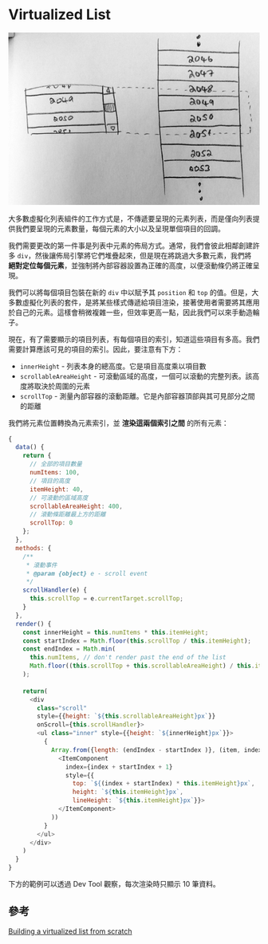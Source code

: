 # Virtualized List

![virtualized list](./images/virtualized-list.png)

大多數虛擬化列表組件的工作方式是，不傳遞要呈現的元素列表，而是僅向列表提供我們要呈現的元素數量，每個元素的大小以及呈現單個項目的回調。

我們需要更改的第一件事是列表中元素的佈局方式。通常，我們會彼此相鄰創建許多 `div`，然後讓佈局引擎將它們堆疊起來，但是現在將跳過大多數元素，我們將 **絕對定位每個元素**，並強制將內部容器設置為正確的高度，以便滾動條仍將正確呈現。

我們可以將每個項目包裝在新的 `div` 中以賦予其 `position` 和 `top` 的值。但是，大多數虛擬化列表的套件，是將某些樣式傳遞給項目渲染，接著使用者需要將其應用於自己的元素。這樣會稍微複雜一些，但效率更高一點，因此我們可以來手動造輪子。

現在，有了需要顯示的項目列表，有每個項目的索引，知道這些項目有多高。我們需要計算應該可見的項目的索引。因此，要注意有下方：

- `innerHeight` - 列表本身的總高度。它是項目高度乘以項目數
- `scrollableAreaHeight` - 可滾動區域的高度，一個可以滾動的完整列表。該高度將取決於周圍的元素
- `scrollTop` - 測量內部容器的滾動距離。它是內部容器頂部與其可見部分之間的距離

我們將元素位置轉換為元素索引，並 **渲染這兩個索引之間** 的所有元素：

```js
{
  data() {
    return {
      // 全部的項目數量
      numItems: 100,
      // 項目的高度
      itemHeight: 40,
      // 可滾動的區域高度
      scrollableAreaHeight: 400,
      // 滾動條距離最上方的距離
      scrollTop: 0
    };
  },
  methods: {
    /**
     * 滾動事件
     * @param {object} e - scroll event
     */
    scrollHandler(e) {
      this.scrollTop = e.currentTarget.scrollTop;
    }
  },
  render() {
    const innerHeight = this.numItems * this.itemHeight;
    const startIndex = Math.floor(this.scrollTop / this.itemHeight);
    const endIndex = Math.min(
      this.numItems, // don't render past the end of the list
      Math.floor((this.scrollTop + this.scrollableAreaHeight) / this.itemHeight)
    );

    return(
      <div
        class="scroll"
        style={{height: `${this.scrollableAreaHeight}px`}}
        onScroll={this.scrollHandler}>
        <ul class="inner" style={{height: `${innerHeight}px`}}>
          {
            Array.from({length: (endIndex - startIndex )}, (item, index) => (
              <ItemComponent
                index={index + startIndex + 1}
                style={{
                  top: `${(index + startIndex) * this.itemHeight}px`,
                  height: `${this.itemHeight}px`,
                  lineHeight: `${this.itemHeight}px`}}>
              </ItemComponent>
            ))
          }
        </ul>
      </div>
    )
  }
}
```

下方的範例可以透過 Dev Tool 觀察，每次渲染時只顯示 10 筆資料。

<TryBox>
  <es6-virtualized-list-VirtualizedList />
</TryBox>

## 參考

[Building a virtualized list from scratch](https://medium.com/ingeniouslysimple/building-a-virtualized-list-from-scratch-9225e8bec120)
